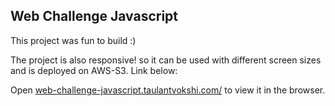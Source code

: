 ## Web Challenge Javascript

This project was fun to build :)

The project is also responsive! so it can be used with different screen sizes and is
deployed on AWS-S3. Link below:

Open [web-challenge-javascript.taulantvokshi.com/](http://web-challenge-javascript.taulantvokshi.com/) to view it in the browser.
